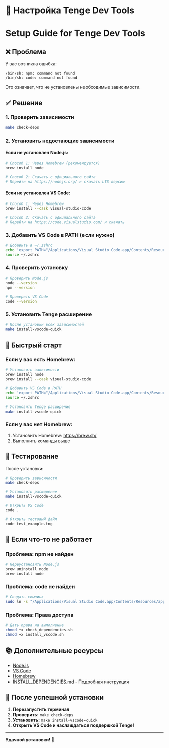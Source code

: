 # 🚀 Настройка Tenge Dev Tools
# Setup Guide for Tenge Dev Tools

## ❌ Проблема
У вас возникла ошибка:
```
/bin/sh: npm: command not found
/bin/sh: code: command not found
```

Это означает, что не установлены необходимые зависимости.

## ✅ Решение

### 1. Проверить зависимости
```bash
make check-deps
```

### 2. Установить недостающие зависимости

#### Если не установлен Node.js:
```bash
# Способ 1: Через Homebrew (рекомендуется)
brew install node

# Способ 2: Скачать с официального сайта
# Перейти на https://nodejs.org/ и скачать LTS версию
```

#### Если не установлен VS Code:
```bash
# Способ 1: Через Homebrew
brew install --cask visual-studio-code

# Способ 2: Скачать с официального сайта
# Перейти на https://code.visualstudio.com/ и скачать
```

### 3. Добавить VS Code в PATH (если нужно)
```bash
# Добавить в ~/.zshrc
echo 'export PATH="/Applications/Visual Studio Code.app/Contents/Resources/app/bin:$PATH"' >> ~/.zshrc
source ~/.zshrc
```

### 4. Проверить установку
```bash
# Проверить Node.js
node --version
npm --version

# Проверить VS Code
code --version
```

### 5. Установить Tenge расширение
```bash
# После установки всех зависимостей
make install-vscode-quick
```

## 🎯 Быстрый старт

### Если у вас есть Homebrew:
```bash
# Установить зависимости
brew install node
brew install --cask visual-studio-code

# Добавить VS Code в PATH
echo 'export PATH="/Applications/Visual Studio Code.app/Contents/Resources/app/bin:$PATH"' >> ~/.zshrc
source ~/.zshrc

# Установить Tenge расширение
make install-vscode-quick
```

### Если у вас нет Homebrew:
1. Установить Homebrew: https://brew.sh/
2. Выполнить команды выше

## 🧪 Тестирование

После установки:
```bash
# Проверить зависимости
make check-deps

# Установить расширение
make install-vscode-quick

# Открыть VS Code
code .

# Открыть тестовый файл
code test_example.tng
```

## 🚨 Если что-то не работает

### Проблема: npm не найден
```bash
# Переустановить Node.js
brew uninstall node
brew install node
```

### Проблема: code не найден
```bash
# Создать симлинк
sudo ln -s "/Applications/Visual Studio Code.app/Contents/Resources/app/bin/code" /usr/local/bin/code
```

### Проблема: Права доступа
```bash
# Дать права на выполнение
chmod +x check_dependencies.sh
chmod +x install_vscode.sh
```

## 📚 Дополнительные ресурсы

- [Node.js](https://nodejs.org/)
- [VS Code](https://code.visualstudio.com/)
- [Homebrew](https://brew.sh/)
- [INSTALL_DEPENDENCIES.md](INSTALL_DEPENDENCIES.md) - Подробная инструкция

## 🎉 После успешной установки

1. **Перезапустить терминал**
2. **Проверить:** `make check-deps`
3. **Установить:** `make install-vscode-quick`
4. **Открыть VS Code и наслаждаться поддержкой Tenge!**

---

**Удачной установки! 🚀**






